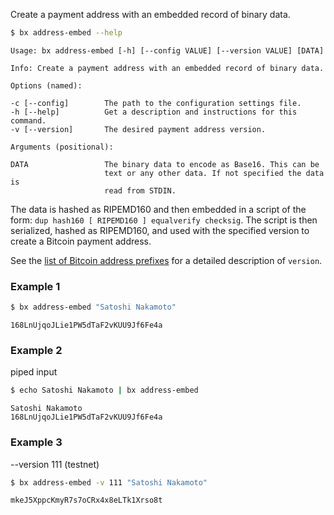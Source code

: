 Create a payment address with an embedded record of binary data. 
```sh
$ bx address-embed --help
```
```
Usage: bx address-embed [-h] [--config VALUE] [--version VALUE] [DATA]   

Info: Create a payment address with an embedded record of binary data.   

Options (named):

-c [--config]        The path to the configuration settings file.        
-h [--help]          Get a description and instructions for this command.
-v [--version]       The desired payment address version.                

Arguments (positional):

DATA                 The binary data to encode as Base16. This can be    
                     text or any other data. If not specified the data is
                     read from STDIN.
```
The data is hashed as RIPEMD160 and then embedded in a script of the form: `dup hash160 [ RIPEMD160 ] equalverify checksig`. The script is then serialized, hashed as RIPEMD160, and used with the specified version to create a Bitcoin payment address.

See the [list of Bitcoin address prefixes](https://en.bitcoin.it/wiki/List_of_address_prefixes) for a detailed description of `version`.
### Example 1
```sh
$ bx address-embed "Satoshi Nakamoto"
```
```
168LnUjqoJLie1PW5dTaF2vKUU9Jf6Fe4a
```
### Example 2
piped input
```sh
$ echo Satoshi Nakamoto | bx address-embed
```
```
Satoshi Nakamoto 
168LnUjqoJLie1PW5dTaF2vKUU9Jf6Fe4a
```
### Example 3
--version 111 (testnet)
```sh
$ bx address-embed -v 111 "Satoshi Nakamoto"
```
```
mkeJ5XppcKmyR7s7oCRx4x8eLTk1Xrso8t
```